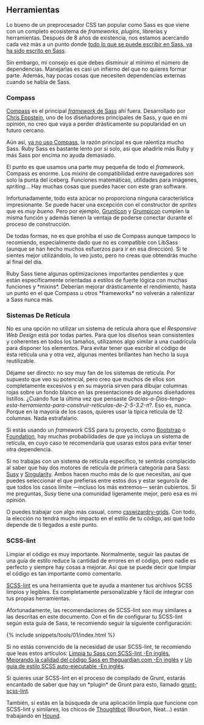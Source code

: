 
## Herramientas

Lo bueno de un preprocesador CSS tan popular como Sass es que viene con un completo ecosistema de *frameworks*, *plugins*, librerías y herramientas. Después de 8 años de existencia, nos estamos acercando cada vez más a un punto donde [todo lo que se puede escribir en Sass, ya ha sido escrito en Sass](https://kittygiraudel.com/2014/10/27/rethinking-atwoods-law/).

Sin embargo, mi consejo es que debes disminuir al mínimo el número de dependencias. Manejarlas es casi un infierno del que no quieres formar parte. Además, hay pocas cosas que necesiten dependencias externas cuando se habla de Sass.

### Compass

[Compass](http://compass-style.org/) es el principal [*framework* de Sass](https://www.sitepoint.com/compass-or-bourbon-sass-frameworks/) ahí fuera. Desarrollado por [Chris Eppstein](https://twitter.com/chriseppstein), uno de los diseñadores principales de Sass, y que en mi opinión, no creo que vaya a perder drásticamente su popularidad en un futuro cercano.

Aún asi, [ya no uso Compass](https://www.sitepoint.com/dont-use-compass-anymore/), la razón principal es que ralentiza mucho Sass. Ruby Sass es bastante lento por si solo, así que añadirle más Ruby y más Sass por encima no ayuda demasiado.

El punto es que usamos una parte muy pequeña de todo el *framework*. Compass es enorme. Los *mixins* de compatibilidad entre navegadores son solo la punta del iceberg. Funciones matemáticas, utilidades para imágenes, *spriting*… Hay muchas cosas que puedes hacer con este gran software.

Infortunadamente, todo esta azúcar no proporciona ninguna característica impresionante. Se puede hacer una excepción con el constructor de *sprites* que es *muy bueno*. Pero por ejemplo, [Grunticon](https://github.com/filamentgroup/grunticon) y [Grumpicon](http://grumpicon.com/) cumplen la misma función y además tienen la ventaja de poderse conectar durante el proceso de construcción.

De todas formas, no es que prohíba el uso de Compass aunque tampoco lo recomiendo, especialmente dado que no es compatible con LibSass (aunque se han hecho muchos esfuerzos para ir en esa dirección). Si te sientes mejor utilizándolo, lo veo justo, pero no creas que obtendrás mucho al final del día.

<div class="note">
  <p>Ruby Sass tiene algunas optimizaciones importantes pendientes y que están específicamente orientadas a estilos de fuerte lógica con muchas funciones y *mixins*. Deberían mejorar drásticamente el rendimiento, hasta un punto en el que Compass u otros *frameworks* no volverán a ralentizar a Sass nunca más.</p>
</div>

### Sistemas De Retícula

No es una opción no utilizar un sistema de retícula ahora que el *Responsive Web Design* está por todas partes. Para que los diseños sean consistentes y coherentes en todos los tamaños, utilizamos algo similar a una cuadrícula para disponer los elementos. Para evitar tener que escribir el código de ésta retícula una y otra vez, algunas mentes brillantes han hecho la suya reutilizable.

Déjame ser directo: no soy muy fan de los sistemas de retícula. Por supuesto que veo su potencial, pero creo que muchos de ellos son completamente excesivos y en su mayoría sirven para dibujar columnas rojas sobre un fondo blanco en las presentaciones de algunos diseñadores listillos. ¿Cuándo fue la última vez que pensaste *Gracias-a-Dios-tengo-esta-herramienta-para-construir-retículas-de-2-5-3.2-π*?. Eso es, nunca. Porque en la mayoría de los casos, quieres usar la típica retícula de 12 columnas. Nada estrafalario.

Si estás usando un *framework* CSS para tu proyecto, como [Bootstrap](https://getbootstrap.com/) o [Foundation](https://get.foundation/), hay muchas probabilidades de que ya incluya un sistema de retícula, en cuyo caso te recomendaría que usaras estos para evitar tener otra dependencia.

Si no trabajas con un sistema de retícula específico, te sentirás complacido al saber que hay dos motores de retícula de primera categoría para Sass: [Susy](https://www.oddbird.net/susy/) y [Singularity](https://github.com/at-import/Singularity). Ambos hacen mucho más de lo que necesitas, así que puedes seleccionar el que prefieras entre estos dos y estar seguro/a de que todos los casos límite &mdash;incluso los más extremos&mdash; serán cubiertos. Si me preguntas, Susy tiene una comunidad ligeramente mejor, pero esa es mi opinión.

O puedes trabajar con algo más casual, como [csswizardry-grids](https://github.com/csswizardry/csswizardry-grids). Con todo, la elección no tendrá mucho impacto en el estilo de tu código, así que todo depende de ti llegados a este punto.

### SCSS-lint

Limpiar el código es muy importante. Normalmente, seguir las pautas de una guía de estilo reduce la cantidad de errores en el código, pero nadie es perfecto y siempre hay cosas a mejorar. Asi que se puede decir que limpiar el código es tan importante como comentarlo.

[SCSS-lint](https://github.com/causes/scss-lint) es una herramienta que te ayuda a mantener tus archivos SCSS limpios y legibles. Es completamente personalizable y fácil de integrar con tus propias herramientas.

Afortunadamente, las recomendaciones de SCSS-lint son muy similares a las descritas en este documento. Con el fin de configurar tu SCSS-lint según esta guía de Sass, te recomiendo seguir la siguiente configuración:

{% include snippets/tools/01/index.html %}

Si no estás convencido de la necesidad de usar SCSS-lint, te recomiendo que leas estos artículos: [Limpia tu Sass con SCSS-lint -En inglés](https://blog.martinhujer.cz/clean-up-your-sass-with-scss-lint/), [Mejorando la calidad del código Sass en theguardian.com -En inglés](https://www.theguardian.com/info/developer-blog/2014/may/13/improving-sass-code-quality-on-theguardiancom) y [Un guía de estilo SCSS auto-ejecutable -En inglés](https://davidtheclark.com/scss-lint-styleguide/).

<div class="note">
  <p>Si quieres usar SCSS-lint en el proceso de compilado de Grunt, estarás encantado de saber que hay un *plugin* de Grunt para esto, llamado <a href="https://github.com/ahmednuaman/grunt-scss-lint">grunt-scss-lint</a>.</p>
  <p>También, si estás en la búsqueda de una aplicación limpia que funcione con SCSS-lint y similares, los chicos de <a href="https://thoughtbot.com/">Thoughtbot</a> (Bourbon, Neat…) están trabajando en <a href="https://houndci.com/">Hound</a>.</p>
</div>
